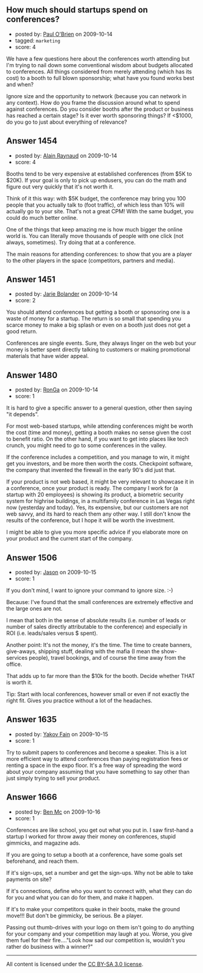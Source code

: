 ## How much should startups spend on conferences?

- posted by: [Paul O'Brien](https://stackexchange.com/users/-1/759-paul-o-brien) on 2009-10-14
- tagged: `marketing`
- score: 4

We have a few questions here about the conferences worth attending but I'm trying to nail down some conventional wisdom about budgets allocated to conferences.  All things considered from merely attending (which has its cost) to a booth to full blown sponsorship; what have you found works best and when?

Ignore size and the opportunity to network (because you can network in any context).  How do you frame the discussion around what to spend against conferences.  Do you consider booths after the product or business has reached a certain stage?  Is it ever worth sponsoring things?  If <$1000, do you go to just about everything of relevance?


## Answer 1454

- posted by: [Alain Raynaud](https://stackexchange.com/users/-1/502-alain-raynaud) on 2009-10-14
- score: 4

Booths tend to be very expensive at established conferences (from $5K to $20K). If your goal is only to pick up endusers, you can do the math and figure out very quickly that it's not worth it.

Think of it this way: with $5K budget, the conference may bring you 100 people that you actually talk to (foot traffic), of which less than 10% will actually go to your site. That's not a great CPM! With the same budget, you could do much better online.

One of the things that keep amazing me is how much bigger the online world is. You can literally move thousands of people with one click (not always, sometimes). Try doing that at a conference.

The main reasons for attending conferences: to show that you are a player to the other players in the space (competitors, partners and media).


## Answer 1451

- posted by: [Jarie Bolander](https://stackexchange.com/users/-1/585-jarie-bolander) on 2009-10-14
- score: 2

You should attend conferences but getting a booth or sponsoring one is a waste of money for a startup. The return is so small that spending you scarce money to make a big splash or even on a booth just does not get a good return. 

Conferences are single events. Sure, they always linger on the web but your money is better spent directly talking to customers or making promotional materials that have wider appeal.


## Answer 1480

- posted by: [RonGa](https://stackexchange.com/users/-1/218-ronga) on 2009-10-14
- score: 1

It is hard to give a specific answer to a general question, other then saying "it depends".

For most web-based startups, while attending conferences might be worth the cost (time and money), getting a booth makes no sense given the cost to benefit ratio.  On the other hand, if you want to get into places like tech crunch, you might need to go to some conferences in the valley.

If the conference includes a competition, and you manage to win, it might get you investors, and be more then worth the costs.  Checkpoint software, the company that invented the firewall in the early 90's did just that.

If your product is not web based, it might be very relevant to showcase it in a conference, once your product is ready.  The company I work for (a startup with 20 employees) is showing its product, a biometric security system for highrise buildings, in a multifamily conference in Las Vegas right now (yesterday and today).  Yes, its expensive, but our customers are not web savvy, and its hard to reach them any other way.  I still don't know the results of the conference, but I hope it will be worth the investment.

I might be able to give you more specific advice if you elaborate more on your product and the current start of the company.


## Answer 1506

- posted by: [Jason](https://stackexchange.com/users/-1/2-jason) on 2009-10-15
- score: 1

If you don't mind, I want to ignore your command to ignore size.  :-)

Because: I've found that the small conferences are extremely effective and the large ones are not.

I mean that both in the sense of absolute results (i.e. number of leads or number of sales directly attributable to the conference) and especially in ROI (i.e. leads/sales versus $ spent).

Another point: It's not the money, it's the time.  The time to create banners, give-aways, shipping stuff, dealing with the mafia (I mean the show-services people), travel bookings, and of course the time away from the office.

That adds up to far more than the $10k for the booth.  Decide whether THAT is worth it.

Tip: Start with local conferences, however small or even if not exactly the right fit.  Gives you practice without a lot of the headaches.


## Answer 1635

- posted by: [Yakov Fain](https://stackexchange.com/users/-1/691-yakov-fain) on 2009-10-15
- score: 1

Try to submit papers to conferences and become a speaker. This is a lot more efficient way to attend conferences than paying registration fees or renting a space in the expo floor. It's a free way of  spreading the word about your company assuming that you have something to say other than just simply trying to sell your product.


## Answer 1666

- posted by: [Ben Mc](https://stackexchange.com/users/-1/190-ben-mc) on 2009-10-16
- score: 1

Conferences are like school, you get out what you put in.  I saw first-hand a startup I worked for throw away their money on conferences, stupid gimmicks, and magazine ads.

If you are going to setup a booth at a conference, have some goals set beforehand, and reach them.

If it's sign-ups, set a number and get the sign-ups.  Why not be able to take payments on site?

If it's connections, define who you want to connect with, what they can do for you and what you can do for them, and make it happen.

If it's to make your competitors quake in their boots, make the ground move!!!  But don't be gimmicky, be serious.  Be a player.

Passing out thumb-drives with your logo on them isn't going to do anything for your company and your competition may laugh at you.  Worse, you give them fuel for their fire...."Look how sad our competition is, wouldn't you rather do business with a winner?"



---

All content is licensed under the [CC BY-SA 3.0 license](https://creativecommons.org/licenses/by-sa/3.0/).
